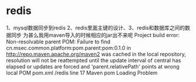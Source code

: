 # redis
1、mysql数据同步到redis 2、redis里面主键的设计、3、redis和数据库之间的数据同步
为甚么我用maven导入的时候相应的jar出不来呢
Project build error: Non-resolvable parent POM: Failure to find cn.msec.common.platform:pom.parent:pom:0.1.0 in http://repo.maven.apache.org/maven2 was cached in the local repository, resolution will not be reattempted until the update interval of central has elapsed or updates are forced and 'parent.relativePath' points at wrong local POM	pom.xml	/redis	line 17	Maven pom Loading Problem
